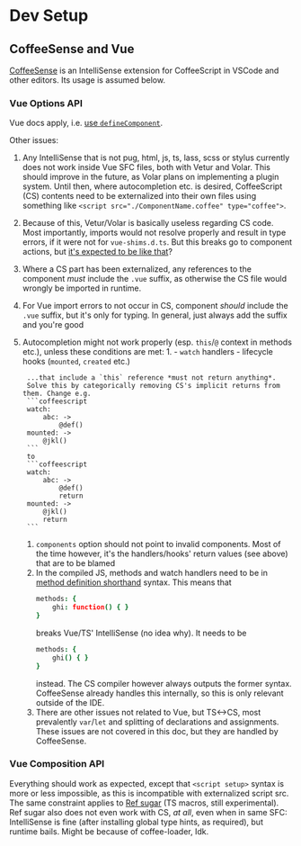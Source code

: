 # Dev Setup

## CoffeeSense and Vue

[CoffeeSense](https://github.com/phil294/coffeesense) is an IntelliSense extension for CoffeeScript in VSCode and other editors. Its usage is assumed below.

### Vue Options API

Vue docs apply, i.e. [use `defineComponent`](https://v3.vuejs.org/guide/typescript-support.html#using-with-options-api).

Other issues:

1. Any IntelliSense that is not pug, html, js, ts, lass, scss or stylus currently does not work inside Vue SFC files, both with Vetur and Volar. This should improve in the future, as Volar plans on implementing a plugin system. Until then, where autocompletion etc. is desired, CoffeeScript (CS) contents need to be externalized into their own files using something like `<script src="./ComponentName.coffee" type="coffee">`.
1. Because of this, Vetur/Volar is basically useless regarding CS code. Most importantly, imports would not resolve properly and result in type errors, if it were not for `vue-shims.d.ts`. But this breaks go to component actions, but [it's expected to be like that](https://github.com/vuejs/vue/issues/5298)?
1. Where a CS part has been externalized, any references to the component *must* include the `.vue` suffix, as otherwise the CS file would wrongly be imported in runtime.
1. For Vue import errors to not occur in CS, component *should* include the `.vue` suffix, but it's only for typing. In general, just always add the suffix and you're good
1. Autocompletion might not work properly (esp. `this`/`@` context in methods etc.), unless these conditions are met:
	1.
		- `watch` handlers
		- lifecycle hooks (`mounted`, `created` etc.)

		...that include a `this` reference *must not return anything*.
		Solve this by categorically removing CS's implicit returns from them. Change e.g.
		```coffeescript
		watch:
			abc: ->
				@def()
		mounted: ->
			@jkl()
		```
		to
		```coffeescript
		watch:
			abc: ->
				@def()
				return
		mounted: ->
			@jkl()
			return
		```
	1. `components` option should not point to invalid components. Most of the time however, it's the handlers/hooks' return values (see above) that are to be blamed
	1. In the compiled JS, methods and watch handlers need to be in [method definition shorthand](https://developer.mozilla.org/en-US/docs/Web/JavaScript/Reference/Functions/Method_definitions) syntax. This means that
		```coffeescript
		methods: {
			ghi: function() { }
		}
		```
		breaks Vue/TS' IntelliSense (no idea why). It needs to be
		```coffeescript
		methods: {
			ghi() { }
		}
		```
		instead. The CS compiler however always outputs the former syntax.
		CoffeeSense already handles this internally, so this is only relevant outside of the IDE.
	1. There are other issues not related to Vue, but TS<->CS, most prevalently `var`/`let` and splitting of declarations and assignments. These issues are not covered in this doc, but they are handled by CoffeeSense.

### Vue Composition API

Everything should work as expected, except that `<script setup>` syntax is more or less impossible, as this is incompatible with externalized script src. The same constraint applies to [Ref sugar](https://github.com/vuejs/rfcs/discussions/369) (TS macros, still experimental). Ref sugar also does not even work with CS, *at all*, even when in same SFC: IntelliSense is fine (after installing global type hints, as required), but runtime bails. Might be because of coffee-loader, Idk.